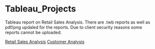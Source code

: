 # Tableau_Projects
Tableau report on Retail Sales Analysis.
There are .twb reports as well as pdf/png updaled for the reports. Due to client security reasons some reports cannot be uploaded. 

[Retail Sales Analysis](https://github.com/SuvarnaDalin/Tableau_Projects/blob/main/Retail_Sales_Analysis.pdf)
[Customer Analysis](https://github.com/SuvarnaDalin/Tableau_Projects/blob/main/Consumer%20Analysis%20Dashboard/Customer_Analysis_Dashboard.png)
